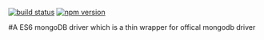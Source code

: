 [![build status](https://img.shields.io/travis/pandafeeder/mongo-mongo/master.svg?style=flat-square)](https://travis-ci.org/pandafeeder/mongo-mongo)
[![npm version](https://img.shields.io/npm/v/mongo-mongo.svg?style=flat-square)](https://www.npmjs.com/package/mongo-mongo)

#A ES6 mongoDB driver which is a thin wrapper for offical mongodb driver
